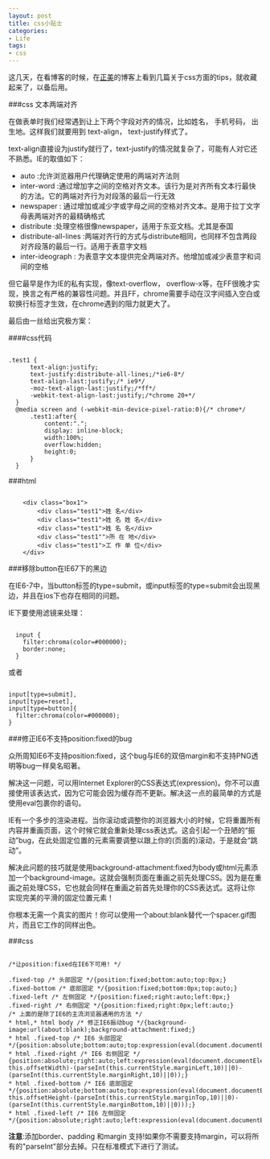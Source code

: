 ```yaml
---
layout: post
title: css小贴士
categories:
- Life
tags:
- css
---
```


这几天，在看博客的时候，在[正美](http://www.cnblogs.com/rubylouvre/)的博客上看到几篇关于css方面的tips，就收藏起来了，以备后用。

###css 文本两端对齐

在做表单时我们经常遇到让上下两个字段对齐的情况，比如姓名， 手机号码， 出生地。这样我们就要用到 text-align， text-justify样式了。

text-align直接设为justify就行了，text-justify的情况就复杂了，可能有人对它还不熟悉。IE的取值如下：

+ auto :允许浏览器用户代理确定使用的两端对齐法则
+ inter-word :通过增加字之间的空格对齐文本。该行为是对齐所有文本行最快的方法。它的两端对齐行为对段落的最后一行无效
+ newspaper : 通过增加或减少字或字母之间的空格对齐文本。是用于拉丁文字母表两端对齐的最精确格式
+ distribute :处理空格很像newspaper，适用于东亚文档。尤其是泰国
+ distribute-all-lines :两端对齐行的方式与distribute相同，也同样不包含两段对齐段落的最后一行。适用于表意字文档
+ inter-ideograph : 为表意字文本提供完全两端对齐。他增加或减少表意字和词间的空格

但它最早是作为IE的私有实现，像text-overflow， overflow-x等，在FF很晚才实现，换言之有严格的兼容性问题。并且FF，chrome需要手动在汉字间插入空白或软换行标签才生效，在chrome遇到的阻力就更大了。

最后由一丝给出究极方案：

####css代码

<pre><code>
.test1 {
      text-align:justify;
      text-justify:distribute-all-lines;/*ie6-8*/
      text-align-last:justify;/* ie9*/
      -moz-text-align-last:justify;/*ff*/
      -webkit-text-align-last:justify;/*chrome 20+*/
  }
  @media screen and (-webkit-min-device-pixel-ratio:0){/* chrome*/
      .test1:after{
          content:".";
          display: inline-block;
          width:100%;
          overflow:hidden;
          height:0;
      }
  }
</code></pre>

###html

<pre><code>
    &lt;div class=&quot;box1&quot;&gt;
        &lt;div class=&quot;test1&quot;&gt;姓 名&lt;/div&gt;
        &lt;div class=&quot;test1&quot;&gt;姓 名 姓 名&lt;/div&gt;
        &lt;div class=&quot;test1&quot;&gt;姓 名 名&lt;/div&gt;
        &lt;div class=&quot;test1&quot;"&gt;所 在 地&lt;/div&gt;
        &lt;div class=&quot;test1&quot;&gt;工 作 单 位&lt;/div&gt;
    &lt;/div&gt;
</pre></code>

###移除button在IE67下的黑边

在IE6-7中，当button标签的type=submit，或input标签的type=submit会出现黑边，并且在ios下也存在相同的问题。

IE下要使用滤镜来处理：

<pre><code>
  input {
    filter:chroma(color=#000000);
    border:none;
  }
</code></pre>

或者

<pre><code>
input[type=submit],
input[type=reset],
input[type=button]{
  filter:chroma(color=#000000);
}
</code></pre>

###修正IE6不支持position:fixed的bug

众所周知IE6不支持position:fixed，这个bug与IE6的双倍margin和不支持PNG透明等bug一样臭名昭著。

解决这一问题，可以用Internet Explorer的CSS表达式(expression)。你不可以直接使用该表达式，因为它可能会因为缓存而不更新。解决这一点的最简单的方式是使用eval包裹你的语句。

IE有一个多步的渲染进程。当你滚动或调整你的浏览器大小的时候，它将重置所有内容并重画页面，这个时候它就会重新处理css表达式。这会引起一个丑陋的“振动”bug，在此处固定位置的元素需要调整以跟上你的(页面的)滚动，于是就会“跳动”。

解决此问题的技巧就是使用background-attachment:fixed为body或html元素添加一个background-image。这就会强制页面在重画之前先处理CSS。因为是在重画之前处理CSS，它也就会同样在重画之前首先处理你的CSS表达式。这将让你实现完美的平滑的固定位置元素！

你根本无需一个真实的图片！你可以使用一个about:blank替代一个spacer.gif图片，而且它工作的同样出色。

###css
<pre><code>
/*让position:fixed在IE6下可用! */
  
.fixed-top /* 头部固定 */{position:fixed;bottom:auto;top:0px;}
.fixed-bottom /* 底部固定 */{position:fixed;bottom:0px;top:auto;}
.fixed-left /* 左侧固定 */{position:fixed;right:auto;left:0px;}
.fixed-right /* 右侧固定 */{position:fixed;right:0px;left:auto;}
/* 上面的是除了IE6的主流浏览器通用的方法 */
* html,* html body /* 修正IE6振动bug */{background-image:url(about:blank);background-attachment:fixed;}
* html .fixed-top /* IE6 头部固定 */{position:absolute;bottom:auto;top:expression(eval(document.documentElement.scrollTop));}
* html .fixed-right /* IE6 右侧固定 */ {position:absolute;right:auto;left:expression(eval(document.documentElement.scrollLeft+document.documentElement.clientWidth-this.offsetWidth)-(parseInt(this.currentStyle.marginLeft,10)||0)-(parseInt(this.currentStyle.marginRight,10)||0));}
* html .fixed-bottom /* IE6 底部固定  */{position:absolute;bottom:auto;top:expression(eval(document.documentElement.scrollTop+document.documentElement.clientHeight-this.offsetHeight-(parseInt(this.currentStyle.marginTop,10)||0)-(parseInt(this.currentStyle.marginBottom,10)||0)));}
* html .fixed-left /* IE6 左侧固定 */{position:absolute;right:auto;left:expression(eval(document.documentElement.scrollLeft));}
</code></pre>

**注意**:添加border、padding 和margin 支持!如果你不需要支持margin，可以将所有的&quot;parseInt&quot;部分去掉。只在标准模式下进行了测试。





